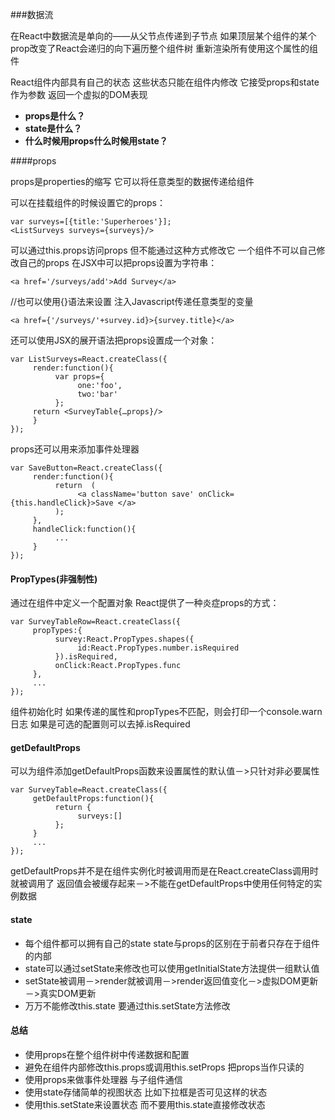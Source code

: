 ###数据流

在React中数据流是单向的——从父节点传递到子节点 如果顶层某个组件的某个prop改变了React会递归的向下遍历整个组件树 重新渲染所有使用这个属性的组件

React组件内部具有自己的状态 这些状态只能在组件内修改 它接受props和state作为参数 返回一个虚拟的DOM表现

* **props是什么？**
* **state是什么？**
* **什么时候用props什么时候用state？**

####props

props是properties的缩写 它可以将任意类型的数据传递给组件

可以在挂载组件的时候设置它的props：
```JSX
var surveys=[{title:'Superheroes'}];
<ListSurveys surveys={surveys}/>
```
可以通过this.props访问props 但不能通过这种方式修改它
一个组件不可以自己修改自己的props
在JSX中可以把props设置为字符串：
```JSX
<a href='/surveys/add'>Add Survey</a>
```
//也可以使用{}语法来设置 注入Javascript传递任意类型的变量
```JSX
<a href={'/surveys/'+survey.id}>{survey.title}</a>
```
还可以使用JSX的展开语法把props设置成一个对象：
```JSX
var ListSurveys=React.createClass({
     render:function(){
          var props={
               one:'foo',
               two:'bar'
          };
     return <SurveyTable{…props}/>
     }
});
```
props还可以用来添加事件处理器
```JSX
var SaveButton=React.createClass({
     render:function(){ 
          return  (
               <a className='button save' onClick={this.handleClick}>Save </a>
          );
     },
     handleClick:function(){
          ...
     }
});
```
#### PropTypes(非强制性)

通过在组件中定义一个配置对象 React提供了一种炎症props的方式：
```JSX
var SurveyTableRow=React.createClass({
     propTypes:{
          survey:React.PropTypes.shapes({
               id:React.PropTypes.number.isRequired
          }).isRequired,
          onClick:React.PropTypes.func
     },
     ...
});
```
组件初始化时 如果传递的属性和propTypes不匹配，则会打印一个console.warn日志
如果是可选的配置则可以去掉.isRequired

#### getDefaultProps

可以为组件添加getDefaultProps函数来设置属性的默认值－>只针对非必要属性
```JSX
var SurveyTable=React.createClass({ 
     getDefaultProps:function(){
          return {
               surveys:[]
          };
     }
     ...
});
```
getDefaultProps并不是在组件实例化时被调用而是在React.createClass调用时就被调用了 返回值会被缓存起来－>不能在getDefaultProps中使用任何特定的实例数据

#### state
* 每个组件都可以拥有自己的state state与props的区别在于前者只存在于组件的内部
* state可以通过setState来修改也可以使用getInitialState方法提供一组默认值
* setState被调用－>render就被调用－>render返回值变化－>虚拟DOM更新－>真实DOM更新
* 万万不能修改this.state 要通过this.setState方法修改

#### 总结
* 使用props在整个组件树中传递数据和配置
* 避免在组件内部修改this.props或调用this.setProps 把props当作只读的
* 使用props来做事件处理器 与子组件通信
* 使用state存储简单的视图状态 比如下拉框是否可见这样的状态
* 使用this.setState来设置状态 而不要用this.state直接修改状态
